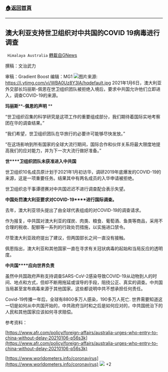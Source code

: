 ###  [:house:返回首頁](https://github.com/ourhimalayas/txt)
---

## 澳大利亚支持世卫组织对中共国的COVID 19病毒进行调查
` Himalaya Australia` [轉載自GNews](https://gnews.org/zh-hans/729164/)

撰稿：文治武力

审稿：Gradient Boost 编辑：MG1
![]()![](https://gnews.org/wp-content/uploads/2021/01/801.png)图片来源: https://i.ytimg.com/vi/WBA0Uz8Y3lA/hqdefault.jpg
2021年1月6日，澳大利亚外交部长玛丽斯-佩恩在世卫组织团队被拒绝入境后，要求中共国允许他们立即进入，调查COVID-19的来源。

**玛丽斯****–****佩恩的声明**** **

“世卫组织召集的科学研究是这项工作的重要组成部分，我们期待着国际实地考察团在华的调查结果。”

“我们希望，世卫组织团队在华旅行的必要许可能够尽快发放。”

“在这场影响到所有国家的全球大流行期间，国际合作和伙伴关系将最大限度地提高我们的应对能力，并为下一次大流行做好准备。”

**世****卫组织团队未获准进入中共国**

世卫组织10名成员原计划于2021年1月初访华，调研2019年底爆发的COVID-19的来源，这是一项重要任务。结果其中有两名成员的入华申请被拒绝。

世卫组织总干事谭德赛对中共国迟迟不进行调查配合表示失望。

**中国****处罚澳大利亚要求对****COVID-19****进行国际调查。**

去年，澳大利亚领头提出了由全球代表组成的对COVID-19的调查请求。

作为报复，中共国对澳大利亚的煤炭、肉类、粮食、葡萄酒、鱼类等商品，采用不合理的税收、配额等一系列的行政处罚措施，以实施进口禁令。

尽管澳大利亚政府提出了建议，但两国部长之间一直没有接触。

佩恩指出，澳大利亚和其他国家一直在寻求有关冠状病毒的起始和当局反应的透明度。

**中共国****应向世界负责**

虽然中共国政府声称支持调查SARS-CoV-2感染导致COVID-19从动物到人的时间、地点和方式，但却不断用拖延或误导的手段，阻挠公正、真实的调查。中共国当局甚至宣布病毒来源于其他国家。这些都说明中共不想承担任何责任。

Covid-19传播一年后，全球有8800多万人感染，190多万人死亡. 世界需要知道这一切是如何从中共国开始的，中共政府当时和之后是如何应对的，中共国统治下的人民和其他国家应该如何寻求赔偿。

参考资料：

[https://www.afr.com/policy/foreign-affairs/australia-urges-who-entry-to-china-without-delay-20210106-p56s3k](https://www.afr.com/policy/foreign-affairs/australia-urges-who-entry-to-china-without-delay-20210106-p56s3k)

[https://www.worldometers.info/coronavirus](https://www.worldometers.info/coronavirus)
![]()![](https://gnews.org/wp-content/uploads/2021/01/澳喜图标.png)
+2

